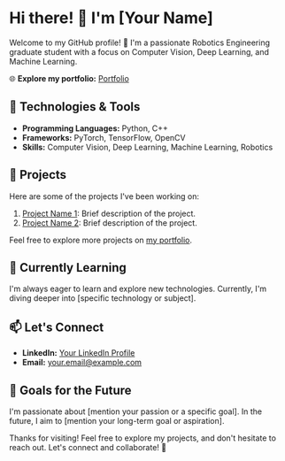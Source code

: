 # Hi there! 👋 I'm [Your Name]

Welcome to my GitHub profile! 🚀 I'm a passionate Robotics Engineering graduate student with a focus on Computer Vision, Deep Learning, and Machine Learning.

🌐 **Explore my portfolio:** [Portfolio](https://venk221.github.io/)

## 🔧 Technologies & Tools

- **Programming Languages:** Python, C++
- **Frameworks:** PyTorch, TensorFlow, OpenCV
- **Skills:** Computer Vision, Deep Learning, Machine Learning, Robotics

## 🚀 Projects

Here are some of the projects I've been working on:

1. [Project Name 1](link-to-repo): Brief description of the project.
2. [Project Name 2](link-to-repo): Brief description of the project.

Feel free to explore more projects on [my portfolio](https://venk221.github.io/).

## 🌱 Currently Learning

I'm always eager to learn and explore new technologies. Currently, I'm diving deeper into [specific technology or subject].

## 📫 Let's Connect

- **LinkedIn:** [Your LinkedIn Profile](link-to-linkedin)
- **Email:** your.email@example.com

## 🎯 Goals for the Future

I'm passionate about [mention your passion or a specific goal]. In the future, I aim to [mention your long-term goal or aspiration].

Thanks for visiting! Feel free to explore my projects, and don't hesitate to reach out. Let's connect and collaborate! 🌟


<!--
**venk221/venk221** is a ✨ _special_ ✨ repository because its `README.md` (this file) appears on your GitHub profile.

Here are some ideas to get you started:

- 🔭 I’m currently working on ...
- 🌱 I’m currently learning ...
- 👯 I’m looking to collaborate on ...
- 🤔 I’m looking for help with ...
- 💬 Ask me about ...
- 📫 How to reach me: ...
- 😄 Pronouns: ...
- ⚡ Fun fact: ...
-->
